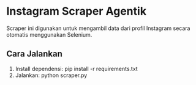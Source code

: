 # Instagram Scraper Agentik

Scraper ini digunakan untuk mengambil data dari profil Instagram secara otomatis menggunakan Selenium.

## Cara Jalankan
1. Install dependensi:
   pip install -r requirements.txt
2. Jalankan:
   python scraper.py
